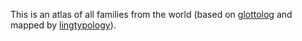 This is an atlas of all families from the world (based on [glottolog](http://glottolog.org/) and mapped by [lingtypology](https://agricolamz.github.io/lingtypology/)).